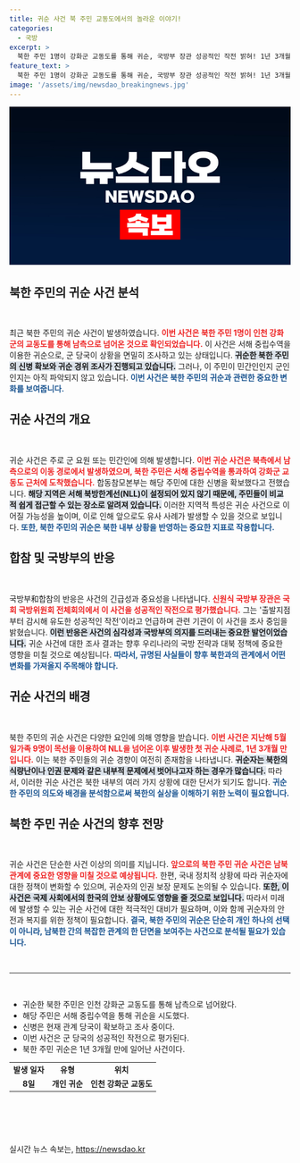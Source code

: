 ```yaml
---
title: 귀순 사건 북 주민 교동도에서의 놀라운 이야기!
categories:
  - 국방
excerpt: >
  북한 주민 1명이 강화군 교동도를 통해 귀순, 국방부 장관 성공적인 작전 밝혀! 1년 3개월 만의 사건에 귀순 경위 및 진위가 주목받고 있습니다. 이목을 끄는 비하인드 스토리와 함께 자세한 내용을 확인하세요!
feature_text: >
  북한 주민 1명이 강화군 교동도를 통해 귀순, 국방부 장관 성공적인 작전 밝혀! 1년 3개월 만의 사건에 귀순 경위 및 진위가 주목받고 있습니다. 이목을 끄는 비하인드 스토리와 함께 자세한 내용을 확인하세요!
image: '/assets/img/newsdao_breakingnews.jpg'
---
```


<p><img src="/assets/img/newsdao_breakingnews.jpg" alt="pcversion 속보" /></p>

<h2 data-ke-size="size26">북한 주민의 귀순 사건 분석</h2>

<p data-ke-size="size16">&nbsp;</p>

<p>최근 북한 주민의 귀순 사건이 발생하였습니다. <b><span style="color: #ee2323;">이번 사건은 북한 주민 1명이 인천 강화군의 교동도를 통해 남측으로 넘어온 것으로 확인되었습니다.</span></b> 이 사건은 서해 중립수역을 이용한 귀순으로, 군 당국이 상황을 면밀히 조사하고 있는 상태입니다. <b><span style="background-color: #21538527;">귀순한 북한 주민의 신병 확보와 귀순 경위 조사가 진행되고 있습니다.</span></b> 그러나, 이 주민이 민간인인지 군인인지는 아직 파악되지 않고 있습니다. <b><span style="color: #1a5490;">이번 사건은 북한 주민의 귀순과 관련한 중요한 변화를 보여줍니다.</span></b></p>

<h2 data-ke-size="size26">귀순 사건의 개요</h2>

<p data-ke-size="size16">&nbsp;</p>

<p>귀순 사건은 주로 군 요원 또는 민간인에 의해 발생합니다. <b><span style="color: #ee2323;">이번 귀순 사건은 북측에서 남측으로의 이동 경로에서 발생하였으며, 북한 주민은 서해 중립수역을 통과하여 강화군 교동도 근처에 도착했습니다.</span></b> 합동참모본부는 해당 주민에 대한 신병을 확보했다고 전했습니다. <b><span style="background-color: #21538527;">해당 지역은 서해 북방한계선(NLL)이 설정되어 있지 않기 때문에, 주민들이 비교적 쉽게 접근할 수 있는 장소로 알려져 있습니다.</span></b> 이러한 지역적 특성은 귀순 사건으로 이어질 가능성을 높이며, 이로 인해 앞으로도 유사 사례가 발생할 수 있을 것으로 보입니다. <b><span style="color: #1a5490;">또한, 북한 주민의 귀순은 북한 내부 상황을 반영하는 중요한 지표로 작용합니다.</span></b></p>

<h2 data-ke-size="size26">합참 및 국방부의 반응</h2>

<p data-ke-size="size16">&nbsp;</p>

<p>국방부和합참의 반응은 사건의 긴급성과 중요성을 나타냅니다. <b><span style="color: #ee2323;">신원식 국방부 장관은 국회 국방위원회 전체회의에서 이 사건을 성공적인 작전으로 평가했습니다.</span></b> 그는 '출발지점부터 감시해 유도한 성공적인 작전'이라고 언급하며 관련 기관이 이 사건을 조사 중임을 밝혔습니다. <b><span style="background-color: #21538527;">이런 반응은 사건의 심각성과 국방부의 의지를 드러내는 중요한 발언이었습니다.</span></b> 귀순 사건에 대한 조사 결과는 향후 우리나라의 국방 전략과 대북 정책에 중요한 영향을 미칠 것으로 예상됩니다. <b><span style="color: #1a5490;">따라서, 규명된 사실들이 향후 북한과의 관계에서 어떤 변화를 가져올지 주목해야 합니다.</span></b></p>

<h2 data-ke-size="size26">귀순 사건의 배경</h2>

<p data-ke-size="size16">&nbsp;</p>

<p>북한 주민의 귀순 사건은 다양한 요인에 의해 영향을 받습니다. <b><span style="color: #ee2323;">이번 사건은 지난해 5월 일가족 9명이 목선을 이용하여 NLL을 넘어온 이후 발생한 첫 귀순 사례로, 1년 3개월 만입니다.</span></b> 이는 북한 주민들의 귀순 경향이 여전히 존재함을 나타냅니다. <b><span style="background-color: #21538527;">귀순자는 북한의 식량난이나 인권 문제와 같은 내부적 문제에서 벗어나고자 하는 경우가 많습니다.</span></b> 따라서, 이러한 귀순 사건은 북한 내부의 여러 가지 상황에 대한 단서가 되기도 합니다. <b><span style="color: #1a5490;">귀순한 주민의 의도와 배경을 분석함으로써 북한의 실상을 이해하기 위한 노력이 필요합니다.</span></b></p>

<h2 data-ke-size="size26">북한 주민 귀순 사건의 향후 전망</h2>

<p data-ke-size="size16">&nbsp;</p>

<p>귀순 사건은 단순한 사건 이상의 의미를 지닙니다. <b><span style="color: #ee2323;">앞으로의 북한 주민 귀순 사건은 남북 관계에 중요한 영향을 미칠 것으로 예상됩니다.</span></b> 한편, 국내 정치적 상황에 따라 귀순자에 대한 정책이 변화할 수 있으며, 귀순자의 인권 보장 문제도 논의될 수 있습니다. <b><span style="background-color: #21538527;">또한, 이 사건은 국제 사회에서의 한국의 안보 상황에도 영향을 줄 것으로 보입니다.</span></b> 따라서 미래에 발생할 수 있는 귀순 사건에 대한 적극적인 대비가 필요하며, 이와 함께 귀순자의 안전과 복지를 위한 정책이 필요합니다. <b><span style="color: #1a5490;">결국, 북한 주민의 귀순은 단순히 개인 하나의 선택이 아니라, 남북한 간의 복잡한 관계의 한 단면을 보여주는 사건으로 분석될 필요가 있습니다.</span></b></p>

<p data-ke-size="size16">&nbsp;</p>

<hr>

<p data-ke-size="size16">&nbsp;</p>

<ul>
    <li>귀순한 북한 주민은 인천 강화군 교동도를 통해 남측으로 넘어왔다.</li>
    <li>해당 주민은 서해 중립수역을 통해 귀순을 시도했다.</li>
    <li>신병은 현재 관계 당국이 확보하고 조사 중이다.</li>
    <li>이번 사건은 군 당국의 성공적인 작전으로 평가된다.</li>
    <li>북한 주민 귀순은 1년 3개월 만에 일어난 사건이다.</li>
</ul>

<table style="border-collapse: collapse; width: 100%; height: 100px;">
    <tbody>
        <tr>
            <td style="text-align: center; height: 17px;"><b>발생 일자</b></td>
            <td style="text-align: center; height: 17px;"><b>유형</b></td>
            <td style="text-align: center; height: 17px;"><b>위치</b></td>
        </tr>
        <tr>
            <td style="text-align: center; height: 17px;"><b>8일</b></td>
            <td style="text-align: center; height: 17px;"><b>개인 귀순</b></td>
            <td style="text-align: center; height: 17px;"><b>인천 강화군 교동도</b></td>
        </tr>
    </tbody>
</table>

<p data-ke-size="size16">&nbsp;</p>
실시간 뉴스 속보는, <a href="https://newsdao.kr" rel="dofollow">https://newsdao.kr</a>


